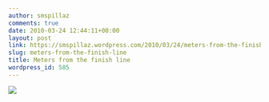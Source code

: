 ```yaml
---
author: smspillaz
comments: true
date: 2010-03-24 12:44:11+00:00
layout: post
link: https://smspillaz.wordpress.com/2010/03/24/meters-from-the-finish-line/
slug: meters-from-the-finish-line
title: Meters from the finish line
wordpress_id: 585
---
```


[![](http://smspillaz.files.wordpress.com/2010/03/screenshot-spilsburysilverstone-u910-byobu-blurry.png)](http://smspillaz.files.wordpress.com/2010/03/screenshot-spilsburysilverstone-u910-byobu-blurry.png)

